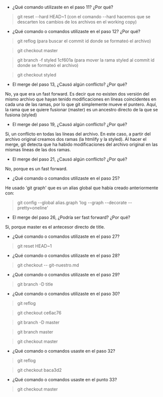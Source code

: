 - ¿Qué comando utilizaste en el paso 11? ¿Por qué?

> git reset --hard HEAD~1 (con el comando --hard hacemos que se descarten los cambios de los archivos en el working copy)

- ¿Qué comando o comandos utilizaste en el paso 12? ¿Por qué? 

> git reflog (para buscar el commit id donde se formateó el archivo)

> git checkout master

> git branch -f styled 1cf601a (para mover la rama styled al commit id donde se formateó el archivo)

> git checkout styled

- El merge del paso 13, ¿Causó algún conflicto? ¿Por qué?

No, ya que era un fast forward. Es decir que no existen dos versión del mismo archivo que hayan tenido modificaciones en líneas coincidentes en cada una de las ramas, por lo que git simplemente mueve el puntero. Aquí, la rama que se quiere fusionar (master) es un ancestro directo de la que se fusiona (styled)

- El merge del paso 19, ¿Causó algún conflicto? ¿Por qué?
 
Si, un conflicto en todas las líneas del archivo. En este caso, a partir del archivo original creamos dos ramas (la htmlify y la styled). Al hacer el merge, git detecta que ha habido modificaciones del archivo original en las mismas líneas de las dos ramas. 

- El merge del paso 21, ¿Causó algún conflicto? ¿Por qué? 

No, porque es un fast forward.

- ¿Qué comando o comandos utilizaste en el paso 25? 

He usado 'git graph' que es un alias global que había creado anteriormente con:

>git config --global alias.graph 'log --graph --decorate --pretty=oneline'

- El merge del paso 26, ¿Podría ser fast forward? ¿Por qué?

Si, porque master es el antecesor directo de title.

- ¿Qué comando o comandos utilizaste en el paso 27?

>git reset HEAD~1

- ¿Qué comando o comandos utilizaste en el paso 28?

>git checkout -- git-nuestro.md

- ¿Qué comando o comandos utilizaste en el paso 29?

>git branch -D title

- ¿Qué comando o comandos utilizaste en el paso 30?

> git reflog

> git checkout ce6ac76

> git branch -D master

> git branch master

> git checkout master

- ¿Qué comando o comandos usaste en el paso 32?

> git reflog

> git checkout baca3d2

- ¿Qué comando o comandos usaste en el punto 33?

> git checkout master